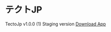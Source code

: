 # テクトJP

TectoJp v1.0.0 (1) Staging version
[Download App](https://github.com/ramaaryasuta/tectoJP/releases/download/untagged-4ccfc51bbe9b7835609e/app-release.apk)
